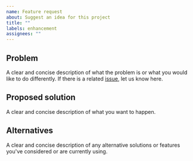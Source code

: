 ```yaml
---
name: Feature request
about: Suggest an idea for this project
title: ""
labels: enhancement
assignees: ""
---
```


## Problem

A clear and concise description of what the problem is or what you would like to
do differently. If there is a related
[issue](https://github.com/LastTalon/generator-roblox/issues), let us know here.

## Proposed solution

A clear and concise description of what you want to happen.

## Alternatives

A clear and concise description of any alternative solutions or features
you've considered or are currently using.
